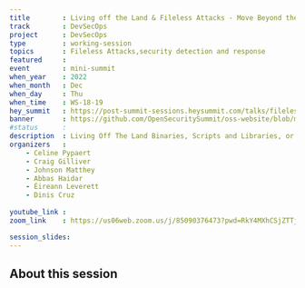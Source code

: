 ```yaml
---
title        : Living off the Land & Fileless Attacks - Move Beyond the "Known Bad"
track        : DevSecOps
project      : DevSecOps
type         : working-session
topics       : Fileless Attacks,security detection and response
featured     :
event        : mini-summit
when_year    : 2022
when_month   : Dec
when_day     : Thu
when_time    : WS-18-19
hey_summit   : https://post-summit-sessions.heysummit.com/talks/fileless-attacks-and-living-off-the-land-binaries-moving-beyond-just-the-known-bad-in-security-detection-and-response/
banner       : https://github.com/OpenSecuritySummit/oss-website/blob/main/content/sessions/2022/banners/Fileless%20attack.png?raw=true
#status      : 
description  : Living Off The Land Binaries, Scripts and Libraries, or "Fileless Attacks" - move beyond focusing on the "known bad". How do you know when legitimate tools and software are being used maliciously or misbehaving, and what to do about it? Hear SecOps experts and leaders discuss prevention, detection and response best practices and learnings from their battle against the latest cyber threats in the wild.
organizers   :
    - Celine Pypaert
    - Craig Gilliver
    - Johnson Matthey
    - Abbas Haidar
    - Éireann Leverett
    - Dinis Cruz
       
youtube_link : 
zoom_link    : https://us06web.zoom.us/j/85090376473?pwd=RkY4MXhCSjZTTjJGQXRxSzY3Mkp4Zz09

session_slides:
---
```




## About this session
